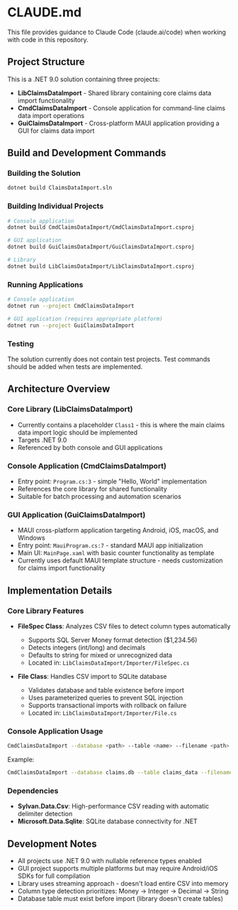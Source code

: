 # CLAUDE.md

This file provides guidance to Claude Code (claude.ai/code) when working with code in this repository.

## Project Structure

This is a .NET 9.0 solution containing three projects:

- **LibClaimsDataImport** - Shared library containing core claims data import functionality
- **CmdClaimsDataImport** - Console application for command-line claims data import operations
- **GuiClaimsDataImport** - Cross-platform MAUI application providing a GUI for claims data import

## Build and Development Commands

### Building the Solution
```bash
dotnet build ClaimsDataImport.sln
```

### Building Individual Projects
```bash
# Console application
dotnet build CmdClaimsDataImport/CmdClaimsDataImport.csproj

# GUI application  
dotnet build GuiClaimsDataImport/GuiClaimsDataImport.csproj

# Library
dotnet build LibClaimsDataImport/LibClaimsDataImport.csproj
```

### Running Applications
```bash
# Console application
dotnet run --project CmdClaimsDataImport

# GUI application (requires appropriate platform)
dotnet run --project GuiClaimsDataImport
```

### Testing
The solution currently does not contain test projects. Test commands should be added when tests are implemented.

## Architecture Overview

### Core Library (LibClaimsDataImport)
- Currently contains a placeholder `Class1` - this is where the main claims data import logic should be implemented
- Targets .NET 9.0
- Referenced by both console and GUI applications

### Console Application (CmdClaimsDataImport) 
- Entry point: `Program.cs:3` - simple "Hello, World" implementation
- References the core library for shared functionality
- Suitable for batch processing and automation scenarios

### GUI Application (GuiClaimsDataImport)
- MAUI cross-platform application targeting Android, iOS, macOS, and Windows
- Entry point: `MauiProgram.cs:7` - standard MAUI app initialization
- Main UI: `MainPage.xaml` with basic counter functionality as template
- Currently uses default MAUI template structure - needs customization for claims import functionality

## Implementation Details

### Core Library Features
- **FileSpec Class**: Analyzes CSV files to detect column types automatically
  - Supports SQL Server Money format detection ($1,234.56)
  - Detects integers (int/long) and decimals
  - Defaults to string for mixed or unrecognized data
  - Located in: `LibClaimsDataImport/Importer/FileSpec.cs`

- **File Class**: Handles CSV import to SQLite database
  - Validates database and table existence before import
  - Uses parameterized queries to prevent SQL injection
  - Supports transactional imports with rollback on failure
  - Located in: `LibClaimsDataImport/Importer/File.cs`

### Console Application Usage
```bash
CmdClaimsDataImport --database <path> --table <name> --filename <path>
```

Example:
```bash
CmdClaimsDataImport --database claims.db --table claims_data --filename data.csv
```

### Dependencies
- **Sylvan.Data.Csv**: High-performance CSV reading with automatic delimiter detection
- **Microsoft.Data.Sqlite**: SQLite database connectivity for .NET

## Development Notes

- All projects use .NET 9.0 with nullable reference types enabled
- GUI project supports multiple platforms but may require Android/iOS SDKs for full compilation
- Library uses streaming approach - doesn't load entire CSV into memory
- Column type detection prioritizes: Money → Integer → Decimal → String
- Database table must exist before import (library doesn't create tables)